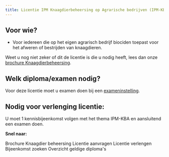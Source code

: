 ```yaml
---
title: Licentie IPM Knaagdierbeheersing op Agrarische bedrijven (IPM-KBA)
---
```


## Voor wie?

- Voor iedereen die op het eigen agrarisch bedrijf biociden toepast voor het afweren of bestrijden van knaagdieren.

Weet u nog niet zeker of dit de licentie is die u nodig heeft, lees dan onze [brochure Knaagdierbeheersing](https://administratie.erkenningen.nl/Portals/1/20221012_Folder_knaagdierbeheersing-2022.pdf).

## Welk diploma/examen nodig?

Voor deze licentie moet u examen doen bij een [exameninstelling](/wat-wij-doen/exameninstellingen).

## Nodig voor verlenging licentie:

U moet 1 kennisbijeenkomst volgen met het thema IPM-KBA en aansluitend een examen doen.

**Snel naar:**

<LinkButtonContainer>
<LinkButton to="https://administratie.erkenningen.nl/Portals/1/20221012_Folder_knaagdierbeheersing-2022.pdf">Brochure Knaagdier beheersing</LinkButton>
<LinkButton to="/licenties/licentie-aanvragen">Licentie aanvragen</LinkButton>
<LinkButton to="/licenties/licentie-verlengen">Licentie verlengen</LinkButton>
<LinkButton to="/bijeenkomsten/bijeenkomsten-zoeken#/bijeenkomsten-zoeken/op-locatie">Bijeenkomst zoeken</LinkButton>
<LinkButton to="/licenties/licentie-aanvragen/geldige-diplomas">Overzicht geldige diploma's</LinkButton>
</LinkButtonContainer>
